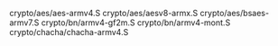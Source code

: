 crypto/aes/aes-armv4.S                                                                                                                                                                                        crypto/aes/aesv8-armx.S                                                                                                                                                                                            crypto/aes/bsaes-armv7.S                                                                                                                                                                                           crypto/bn/armv4-gf2m.S                                                                                                                                                                                             crypto/bn/armv4-mont.S                                                                                                                                                                                             crypto/chacha/chacha-armv4.S
